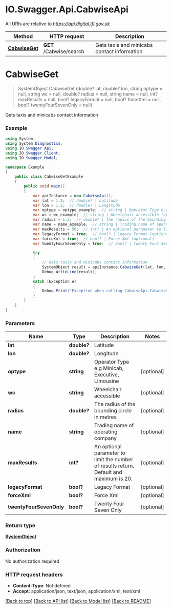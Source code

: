 # IO.Swagger.Api.CabwiseApi

All URIs are relative to *https://api.digital.tfl.gov.uk*

Method | HTTP request | Description
------------- | ------------- | -------------
[**CabwiseGet**](CabwiseApi.md#cabwiseget) | **GET** /Cabwise/search | Gets taxis and minicabs contact information


<a name="cabwiseget"></a>
# **CabwiseGet**
> SystemObject CabwiseGet (double? lat, double? lon, string optype = null, string wc = null, double? radius = null, string name = null, int? maxResults = null, bool? legacyFormat = null, bool? forceXml = null, bool? twentyFourSevenOnly = null)

Gets taxis and minicabs contact information

### Example
```csharp
using System;
using System.Diagnostics;
using IO.Swagger.Api;
using IO.Swagger.Client;
using IO.Swagger.Model;

namespace Example
{
    public class CabwiseGetExample
    {
        public void main()
        {
            var apiInstance = new CabwiseApi();
            var lat = 1.2;  // double? | Latitude
            var lon = 1.2;  // double? | Longitude
            var optype = optype_example;  // string | Operator Type e.g Minicab, Executive, Limousine (optional) 
            var wc = wc_example;  // string | Wheelchair accessible (optional) 
            var radius = 1.2;  // double? | The radius of the bounding circle in metres (optional) 
            var name = name_example;  // string | Trading name of operating company (optional) 
            var maxResults = 56;  // int? | An optional parameter to limit the number of results return. Default and maximum is 20. (optional) 
            var legacyFormat = true;  // bool? | Legacy Format (optional) 
            var forceXml = true;  // bool? | Force Xml (optional) 
            var twentyFourSevenOnly = true;  // bool? | Twenty Four Seven Only (optional) 

            try
            {
                // Gets taxis and minicabs contact information
                SystemObject result = apiInstance.CabwiseGet(lat, lon, optype, wc, radius, name, maxResults, legacyFormat, forceXml, twentyFourSevenOnly);
                Debug.WriteLine(result);
            }
            catch (Exception e)
            {
                Debug.Print("Exception when calling CabwiseApi.CabwiseGet: " + e.Message );
            }
        }
    }
}
```

### Parameters

Name | Type | Description  | Notes
------------- | ------------- | ------------- | -------------
 **lat** | **double?**| Latitude | 
 **lon** | **double?**| Longitude | 
 **optype** | **string**| Operator Type e.g Minicab, Executive, Limousine | [optional] 
 **wc** | **string**| Wheelchair accessible | [optional] 
 **radius** | **double?**| The radius of the bounding circle in metres | [optional] 
 **name** | **string**| Trading name of operating company | [optional] 
 **maxResults** | **int?**| An optional parameter to limit the number of results return. Default and maximum is 20. | [optional] 
 **legacyFormat** | **bool?**| Legacy Format | [optional] 
 **forceXml** | **bool?**| Force Xml | [optional] 
 **twentyFourSevenOnly** | **bool?**| Twenty Four Seven Only | [optional] 

### Return type

[**SystemObject**](SystemObject.md)

### Authorization

No authorization required

### HTTP request headers

 - **Content-Type**: Not defined
 - **Accept**: application/json, text/json, application/xml, text/xml

[[Back to top]](#) [[Back to API list]](../README.md#documentation-for-api-endpoints) [[Back to Model list]](../README.md#documentation-for-models) [[Back to README]](../README.md)


